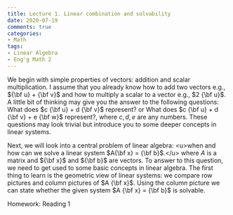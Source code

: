 ```yaml
---
title: Lecture 1. Linear combination and solvability
date: 2020-07-19
comments: true
categories: 
- Math
tags:
- Linear Algebra
- Eng'g Math 2
---
```

We begin with simple properties of vectors: addition and scalar multiplication.  I assume that you already know how to add two vectors e.g., ${\bf u} + {\bf v}$ and how to multiply a scalar to a vector e.g., $2 {\bf u}$.  A little bit of thinking may give you the answer to the following questions: What does $c {\bf u} + d {\bf v}$ represent? or What does $c {\bf u} + d {\bf v} + e {\bf w}$ represent?, where $c, d, e$ are any numbers. These questions may look trivial but introduce you to some deeper concepts in linear systems.  

Next, we will look into a central problem of linear algebra:  \<u\>when and how can we solve a linear system $A{\bf x} = {\bf b}$.\</u\> where $A$ is a matrix and ${\bf x}$ and ${\bf b}$ are vectors. To answer to this question, we need to get used to some basic concepts in linear algebra.  The first thing to learn is the geometric view of linear systems: we compare row pictures and column pictures of $A {\bf x}$.  Using the column picture we can state whether the given system $A {\bf x} = {\bf b}$ is solvable.

Homework: Reading 1
